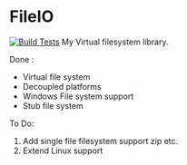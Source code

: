 # FileIO
[![Build Tests](https://ci.appveyor.com/api/projects/status/85f5tqwhw8cdhbmu?svg=true)](https://ci.appveyor.com/project/upMKuhn/fileio)
My Virtual filesystem library.

Done :
  * Virtual file system
  * Decoupled platforms
  * Windows File system support
  * Stub file system

To Do: 
  1. Add single file filesystem support zip etc.
  2. Extend Linux support 

